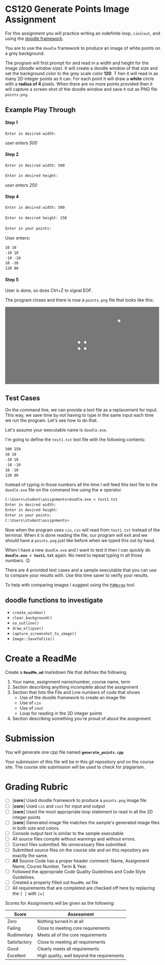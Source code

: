 # CS120 Generate Points Image Assignment

For this assignment you will practice writing an indefinite loop, `cin`/`cout`, and using the [doodle framework](https://rudy-digipen.github.io/doodle-release/0.2/index.html).

You are to use the `doodle` framework to produce an image of white points on a grey background. 

The program will first prompt for and read in a width and height for the image _(doodle window size)_. 
It will create a doodle window of that size and set the background color to the grey scale color **120**. T
hen it will read in as many 2D integer points as it can. For each point it will draw a **white** circle with a **radius of 4** pixels. 
When there are no more points provided then it will capture a screen shot of the doodle window and save it out as PNG file `points.png`.

## Example Play Through

#### Step 1

```txt
Enter in desired width: 
```
_user enters 500_

#### Step 2

```txt
Enter in desired width: 500

Enter in desired height: 
```
_user enters 250_

#### Step 4

```txt
Enter in desired width: 500

Enter in desired height: 250

Enter in your points:

```

User enters:
```txt
10 10
-10 10
-10 -10
10 -10
120 80
```
#### Step 5

User is done, so does Ctrl+Z to signal EOF.

The program closes and there is now a `points.png` file that looks like this:

![](doc/test1points.png)

## Test Cases

On the command line, we can provide a text file as a replacement for input. 
This way, we save time by not having to type in the same input each time we run the program. 
Let's see how to do that.

Let's assume your executable name is `doodle.exe`.

I'm going to define the `test1.txt` text file with the following contents:

~~~txt
500 250
10 10
-10 10
-10 -10
10 -10
120 80
~~~

Instead of typing in those numbers all the time I will feed this text file to the `doodle.exe` file on the command line using the **<** operator.

```txt
C:\Users\student\assignments>doodle.exe < test1.txt
Enter in desired width:
Enter in desired height:
Enter in your points:
C:\Users\student\assignments>
```

Now when the program uses `cin`, `cin` will read from `test1.txt` instead of the terminal. When it is done reading the file, our program will exit and we should have a `points.png` just like before when we typed this out by hand.

When I have a new `doodle.exe` and I want to test it then I can quickly do **`doodle.exe < test1.txt`** again. No need to repeat typing in all those numbers. :wink:

There are 4 provided test cases and a sample executable that you can use to compare your results with. Use this time saver to verify your results.

To help with comparing images I suggest using the [`P4Merge`](https://www.perforce.com/products/helix-apps/merge-diff-tool-p4merge) tool.

## doodle functions to investigate

* `create_window()`
* `clear_background()`
* `no_outline()`
* `draw_ellipse()`
* `capture_screenshot_to_image()`
* `Image::SaveToFile()`

# Create a ReadMe

Create a **`ReadMe.md`** markdown file that defines the following.

1. Your name, assignment name/number, course name, term
2. Section describing anything incomplete about the assignment
3. Section that lists the File and Line numbers of code that shows
    - Use of the doodle framework to create an image file
    - Use of `cin`
    - Use of `cout`
    - Loop for reading in the 2D integer points
4. Section describing something you're proud of about the assignment

# Submission

You will generate one cpp file named **`generate_points.cpp`** 

Your submission of this file will be in this git repository and on the course site. The course site submission will be used to check for plagiarism.


# Grading Rubric

- [ ] [**core**] Used doodle framework to produce a `points.png` image file
- [ ] [**core**] Used `cin` and `cout` for input and output
- [ ] [**core**] Used the most appropriate loop statement to read in all the 2D integer points
- [ ] [**core**] Generated image file matches the sample's generated image files in both size and colors.
- [ ] Console output text is similar to the sample executable
- [ ] All source files compile without warnings and without errors.
- [ ] Correct files submitted. No unnecessary files submitted.
- [ ] Submitted source files on the course site and on this repository are exactly the same.
- [ ] **All** Source Code has a proper header comment: Name, Assignment Name, Course Number, Term & Year.
- [ ] Followed the appropriate Code Quality Guidelines and Code Style Guidelines.
- [ ] Created a properly filled out `ReadMe.md` file
- [ ] All requirements that are completed are checked off here by replacing the `[ ]` with `[x]`

Scores for Assignments will be given as the following:

Score        | Assessment
------------ | ----------
Zero         | Nothing turned in at all
Failing      | Close to meeting core requirements
Rudimentary  | Meets all of the core requirements
Satisfactory | Close to meeting all requirements
Good         | Clearly meets all requirements 
Excellent    | High quality, well beyond the requirements

